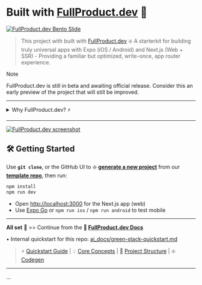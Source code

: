 # Built with [FullProduct.dev](https://fullproduct.dev?v=gh-demo-readme) 🚀

[![FullProduct.dev Bento Slide](https://fullproduct.dev/full-product-dev-bento.jpg)](https://fullproduct.dev?v=gh-demo-readme)

> This project with built with [FullProduct.dev](https://fullproduct.dev?v=gh-demo-readme) ❇️ A starterkit for building truly universal apps with Expo (iOS / Android) and Next.js (Web + SSR) - Providing a familiar but optimized, write-once, app router experience.

> [!NOTE]  
> FullProduct.dev is still in beta and awaiting official release. Consider this an early preview of the project that will still be improved.

---

<details>
<summary>Why FullProduct.dev? ⚡️</summary>

---

## The [FullProduct.dev](https://fullproduct.dev?v=gh-demo-readme) 🚀 Starterkit

![It's a lot harder and costly to add a mobile app later than it is to start universally](https://fullproduct.dev/blog-assets/imgs/start-universally.jpg)

- **Universal from the Start 🙌 + Write-once UI:**
  - Build for web, iOS, and Android with a single codebase.
  - No more writing features at 2x / 3x the time, resources or cost.
  - 90%+ of your UI and logic = shared across platforms.
  - Use React Native primitives (`View`, `Text`, `Image`) + NativeWind for max portability
  - ... while still styling your universal UI with Tailwind.

![Write once + Universal UI](https://fullproduct.dev/blog-assets/imgs/write-once-universal-ui.jpg)

- **The GREEN Stack ✅ for an *Evergreen* project setup:**
  - **G**raphQL, **R**eact-Native, **E**xpo, **N**ext.js.
  - Designed to be powerful, future-proof, flexible
  - Easy to evolve as your project grows

![Code colocation comparison, a vertical versus a horizontal split](https://fullproduct.dev/blog-assets/imgs/horizontal-vs-vertical-split.jpg)

- **Copy-Pasteable 📂 - Monorepo Architecture:**
  - Turborepo config already set up for you.
  - Features are organized by domain, not by front-end/back-end split.
  - This makes it easy to copy, reuse, and scale features between projects.
  - Each feature workspace is self-contained: UI, API, models, schemas, utils, and more...
  - All of it co-located in portable workspace packages.

---

<details>
<summary>What does that look like? 💡</summary>

---

![Example Workspace Architecture](https://fullproduct.dev/blog-assets/imgs/colocate-by-feature-workspaces.jpg)

The idea is that each feature is a self-contained workspace, that defines its own UI, APIs, schemas, models, etc. and has automation scripts re-export them to the right places.

![](https://fullproduct.dev/blog-assets/imgs/feature-routes-to-universal-links.jpg)

This allows you to copy-paste **"feature folders"** between projects, without the need for manual linking like you'd typically have to do without this architecture.

</details>

---

![Matt Pocock - The right abstraction, found at the right time, can save you weeks of work. It's often worth putting the time in](https://fullproduct.dev/blog-assets/imgs/matt-pocock-right-abstractions.jpg)

- **Single Sources of Truth 💎 - The Right Abstractions**
  - Define your data shape once using Zod schema
  - Derive or (auto-)generate types, validation, docs, db models, and more from them.
  - Avoid bugs and wasted time by keeping your types, validation, and docs in sync automatically.

![Universal Data Fetching](https://fullproduct.dev/blog-assets/imgs/universal-data-fetching.jpg)

- **Universal Data Fetching 🔀 - For Expo and Next.js**
  - GraphQL + React Query for type-safe, cross-platform data fetching.
  - Fetch data the same way on server, browser, and mobile.
  - Derive all GraphQL definitions and queries from Zod schemas.
  - Use `react-query` to fetch serverside, in the browser and on mobile.

![Generators vs AI Codegen](https://fullproduct.dev/blog-assets/imgs/generators-vs-ai.jpg)

- **Modern DX & Codegen ⚙️ - Beyond just the Setup**
  - Built-in code generators for schemas, resolvers, forms, and more.
  - Fast monorepo setup with Turborepo (or use standalone if you prefer).
  - Includes a generator to quickly add new generators and scripts.

[![Rich Interactive docs example](https://fullproduct.dev/blog-assets/imgs/nextra-url-docs-example.jpg)](https://fullproduct.dev/docs/@app-core/components/Button?showCode=true)

- **Rich Interactive Docs 📚 - Automatically grow with your project**
  - Full documentation at [fullproduct.dev/docs](https://fullproduct.dev/docs?v=gh-prfl)
  - Best practices and guides included in the built-in docs
  - Automatic UI, API and Types docs generation from Zod schemas [(e.g.)](https://fullproduct.dev/docs/@app-core/components/Button?showCode=true)
  - Easy Onboardings / Handovers + *Great Context for LLMs*

## ❇️ The GREEN stack:

> 📗 **Docs** at [Fullproduct.dev/docs](https://fullproduct.dev/docs)

![Combining Next.ts and Expo-Router app routers](https://fullproduct.dev/blog-assets/imgs/combining-app-routers.jpg)

The goal of any tech stack should be to stay **'Evergreen'**

- ✅ **GraphQL** - Universal, type-safe data fetching
- ✅ **React-Native** - Write-once UI that feels native
- ✅ **Expo** - Cross-platform app dev (Web / iOS / Android)
- ✅ **EAS** - Effortless builds and deploys to App Stores
- ✅ **Next.js** - Web-vitals and best-in-class SSR / SEO optimization

These are proven and widely supported technologies.

> Paired with TypeScript, Zod, and Tailwind (via Nativewind), this stack is designed to be robust, flexible, and here to stay. While still allowing you the freedom to choose your own Database and other core stack choices.

## 📦 What’s Included? - Demo

![How portable feature workspaces combine into an Expo + Next.js app](https://fullproduct.dev/blog-assets/imgs/reusing-features-in-apps.jpg)

- Well-Rounded Universal App Setup (Expo + Next.js)
- Turborepo - Monorepo Workspace Structure
- Universal Routing, (Deep)Linking and Navigation
- Right Abstractions built around Zod as the Single Source of Truth
- GraphQL and API routes with Next.js
- Universal React Query setup - both for Expo and Next

> **Note:** Git Based Plugins (for Auth, DB, Email, Payments, etc.) are coming soon! This base version is designed to be extended with plugins and your own features.

## 💡 Frequently Asked Questions

![What about reusing web code?](https://fullproduct.dev/blog-assets/imgs/reusing-web-code.jpg)

> Just use Expo's new `"use dom"` directive [(here's how)](https://docs.expo.dev/guides/dom-components/?utm_source=fullproduct.dev&utm_medium=readme)

...

- **What is FullProduct.dev?**
  - A universal app starterkit to help you launch cross-platform apps faster, with best-in-class DX and monorepo architecture set up and designed for copy-paste.
- **Why use this over other starters?**
  - Most starters are either too opinionated or too barebones. This kit gives you a solid, flexible foundation and is designed for maximum code reuse across platforms, *and projects*.
- **I'm just starting out, should I use it?**
  - If you know the basics of JS & React, this kit will teach you how to build universal apps that can be used in a browser / found in Google, but also be installable from the iOS / Android App Stores.
  - Learning and knowing `react-native` and `expo` leads to a great skill potential employers *will* appreciate.
  - Built-in markdown docs will help both you and AI coding assistants better understand your project and way of working.
- **I'm an experienced engineer, why should I use it?**
  - Seniors like us know the right abstractions can save weeks / months of time. Start with a bunch of them already set up for you.
  - Eases onboardings and handovers thanks to built-in docs that automatically grow as you build.
  - Spend less time on boilerplate thanks to our generators and automation scripts.
  - Architecture is designed for copy-paste, maximum reusability, across platforms, *and projects*.
- **How do I convince my boss to use this?**
  - Show your non-technical lead the [FullProduct.dev](https://fullproduct.dev?v=gh-demo-readme) website.
  - Direct your technical lead to the [docs](https://fullproduct.dev/docs?v=gh-demo-readme), specifically the [core-concepts](https://fullproduct.dev/docs/core-concepts?v=gh-demo-readme).
  - Highlight the benefits of write-once universal apps: Bigger market share. More platforms = More trust = Higher margins. Maximum shareability with Universal Deeplinks > More viral potential.
  - Emphasize flexibility to pick + choose your own stack while still having a solid foundation. (Mergeable ready-made `git` based plugins & PRs soon)
- **How is it licensed?**
  - See `LICENSE.md` and the [eula](https://fullproduct.dev/eula?v=gh-demo-readme-license) for the details.
  - Base / demo version is open source, but not full-on open contribution.
  - Premium version and plugins are coming soon for [commercial licensing](https://fullproduct.dev/eula?v=gh-demo-readme-license).

## Built with 💚 - by 🟢 [Thorr ⚡️ @codinsonn.dev](https://codinsonn.dev)

![Timeline comparison to when I started experimenting with these universal app concepts vs. the releases Expo did, and the Web-Only boilerplate that have skyrocketed](https://fullproduct.dev/blog-assets/imgs/cross-platform-experimentation.jpg)

> Hi 👋 I'm Thorr, creator of the **❇️ [FullProduct.dev](https://fullproduct.dev)** - *Universal App Starter kit*

This stack and kit are the result of years of experimentation building both web and mobile apps in startups, agencies, and as a freelancer + solopreneur.

It's become a collection of best practices, patterns & tools I wish I had during **[my career ↗️](https://codinsonn.dev/resume?v=gh-demo-readme)**

- <img src="https://img.shields.io/badge/Studies-white" alt="Studies"> <img src="https://img.shields.io/badge/- Design -- Development -- Motion Graphics -- JS / TS -grey" alt="Design, Development, Motion Graphics"> 
- <img src="https://img.shields.io/badge/Agencies-white" alt="Agencies"> <img src="https://img.shields.io/badge/- B2B -- MVPs -- React SSR -- Automatic Docgen -- Expo EAS -grey" alt="B2B, MVPs, React SSR, Automatic Docgen, Expo EAS"> 
- <img src="https://img.shields.io/badge/Startups-white" alt="Startups"> <img src="https://img.shields.io/badge/- Web -- App Stores -- Deeplinks -- Drivers -- Zod -- AI -- Stripe -grey" alt="Web, Mobile, Deeplinks, Drivers, Zod, AI"> 
- <img src="https://img.shields.io/badge/Freelance-white" alt="Freelance"> <img src="https://img.shields.io/badge/- Onboardings -- Demos -- API -- Team Lead -- Docs -- Handovers -grey" alt="Onboardings, Demos, Team Lead, Docs, Handovers"> 
- <img src="https://img.shields.io/badge/SaaS-white" alt="SaaS"> <img src="https://img.shields.io/badge/- Building Apps -- Auth & Payments -- Portability -- Marketing -grey" alt=""> 

Across a number of international projects, countries and industries:

<img src="https://img.shields.io/badge/🇬🇧 Healthcare-black" alt="UK, Healthcare"> <img src="https://img.shields.io/badge/🇪🇺 B2B -- ECommerce-black" alt="Europe, B2B, ECommerce"> <img src="https://img.shields.io/badge/🇺🇸 Retail -- Incubator -- MVP -black" alt="US Retail, Incubator, MVP"> 

Now, I'm glad to share my learnings to help others build their own universal apps faster, with less manual boilerplate, and more code reusability than ever before.

[![Timeline of my professional experience, contemplating why I have to rebuild the same feature for the 6th time](https://fullproduct.dev/blog-assets/imgs/why-are-features-not-reusable.jpg)](https://codinsonn.dev/resume?v=gh-demo-readme)

> **Support the project** - *Please keep this entire collapsible section in your README* 🙏

- [FullProduct.dev Docs 📚](https://fullproduct.dev/docs?v=gh-demo-readme) - to learn / send to your lead architect
- [FullProduct.dev Landing Page](https://fullproduct.dev?v=gh-demo-readme) - upgrade / send to your boss
- [Read + Share the Blog](https://fullproduct.dev/blog?v=gh-demo-readme) or [Sponsor me](https://github.com/sponsors/codinsonn) 💚

[![Picture of me giving a talk on maximising efficiency by building universal apps](https://fullproduct.dev/blog-assets/imgs/maximise-efficiency-tech-talk-header.jpg)](https://fullproduct.dev/blog/maximize-efficiency-building-universal-apps?v=gh-demo-readme)

> ⭐️ Follow me for updates, tips and tricks:

- [codinsonn.dev](https://codinsonn.dev?v=gh-demo-readme) - Personal Website + social links
- Find me as [@codinsonn](https://twitter.com/codinsonn) - e.g. [GitHub](https://github.com/codinsonn) / [Twitter](https://twitter.com/codinsonn) / [LinkedIn](https://www.linkedin.com/in/thorr-stevens/)

</details>

---

[![FullProduct.dev screenshot](https://github.com/user-attachments/assets/a2eecfd2-7889-4079-944b-1b5af6cf5ddf)](https://fullproduct.dev/demos?v=universal-app-router-pr-docs)

## 🛠 Getting Started

Use **`git clone`**, or the GitHub UI to ❇️ **[generate a new project](https://github.com/new?template_name=green-stack-starter-demo&template_owner=FullProduct-dev)** from our **[template repo](https://github.com/FullProduct-dev/green-stack-starter-demo)**, then run:

```bash
npm install
npm run dev
```

- Open [http://localhost:3000](http://localhost:3000) for the Next.js app (web)
- Use [Expo Go](https://expo.io/client) or `npm run ios` / `npm run android` to test mobile

---

**All set** 🚀 >> Continue from the **📗 [FullProduct.dev Docs](https://fullproduct.dev/docs?v=gh-demo-readme)**
  
  • Internal quickstart for this repo: [ai_docs/green-stack-quickstart.md](./ai_docs/green-stack-quickstart.md)

> ⚡️ [Quickstart Guide](https://fullproduct.dev/docs?v=gh-demo-readme) | 
💡 [Core Concepts](https://fullproduct.dev/docs/core-concepts?v=gh-demo-readme) | 
📂 [Project Structure](https://fullproduct.dev/docs/project-structure?v=gh-demo-readme) | 
❇️ [Codegen](https://fullproduct.dev/docs/generators?v=gh-demo-readme)

---

...
